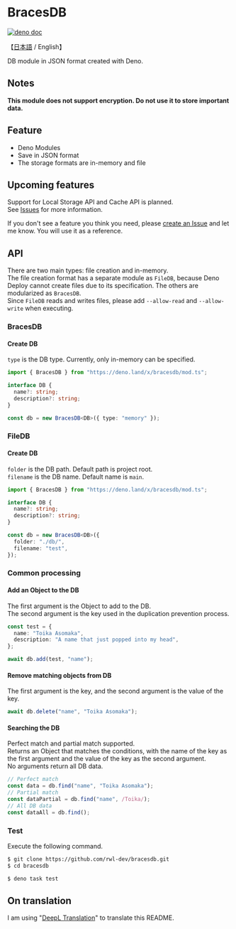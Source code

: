 # BracesDB
[![deno doc](https://doc.deno.land/badge.svg)](https://doc.deno.land/https/deno.land/x/bracesdb/mod.ts)

【[日本語](./README_JP.md) / English】

DB module in JSON format created with Deno.

## Notes
**This module does not support encryption. Do not use it to store important data.**

## Feature
- Deno Modules
- Save in JSON format
- The storage formats are in-memory and file

## Upcoming features
Support for Local Storage API and Cache API is planned.  
See [Issues](https://github.com/rwl-dev/bracesdb/issues) for more information.

If you don't see a feature you think you need, please [create an Issue](https://github.com/rwl-dev/bracesdb/issues/new) and let me know. You will use it as a reference.

## API
There are two main types: file creation and in-memory.  
The file creation format has a separate module as `FileDB`, because Deno Deploy cannot create files due to its specification. The others are modularized as `BracesDB`.  
Since `FileDB` reads and writes files, please add `--allow-read` and `--allow-write` when executing.

### BracesDB
#### Create DB
`type` is the DB type. Currently, only in-memory can be specified.

``` typescript
import { BracesDB } from "https://deno.land/x/bracesdb/mod.ts";

interface DB {
  name?: string;
  description?: string;
}

const db = new BracesDB<DB>({ type: "memory" });
```

### FileDB
#### Create DB
`folder` is the DB path. Default path is project root.  
`filename` is the DB name. Default name is `main`.

``` typescript
import { BracesDB } from "https://deno.land/x/bracesdb/mod.ts";

interface DB {
  name?: string;
  description?: string;
}

const db = new BracesDB<DB>({
  folder: "./db/",
  filename: "test",
});
```

### Common processing
#### Add an Object to the DB
The first argument is the Object to add to the DB.  
The second argument is the key used in the duplication prevention process.
``` typescript
const test = {
  name: "Toika Asomaka",
  description: "A name that just popped into my head",
};

await db.add(test, "name");
```

#### Remove matching objects from DB
The first argument is the key, and the second argument is the value of the key.
``` typescript
await db.delete("name", "Toika Asomaka");
```

#### Searching the DB
Perfect match and partial match supported.  
Returns an Object that matches the conditions, with the name of the key as the first argument and the value of the key as the second argument.  
No arguments return all DB data.
``` typescript
// Perfect match
const data = db.find("name", "Toika Asomaka");
// Partial match
const dataPartial = db.find("name", /Toika/);
// All DB data
const dataAll = db.find();
```

### Test
Execute the following command.
``` bash
$ git clone https://github.com/rwl-dev/bracesdb.git
$ cd bracesdb

$ deno task test
```

## On translation
I am using "[DeepL Translation](https://www.deepl.com/home)" to translate this README.